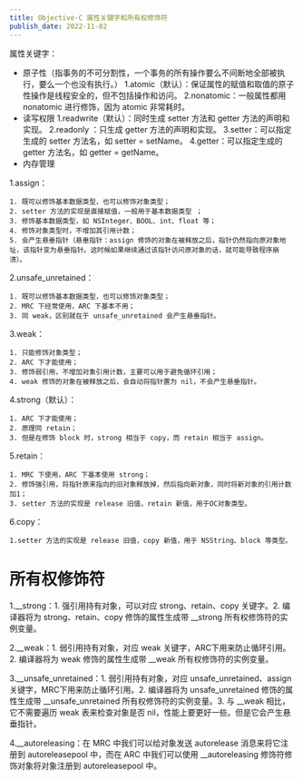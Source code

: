 ```yaml
---
title: Objective-C 属性关键字和所有权修饰符
publish_date: 2022-11-02
---
```


属性关键字：

- 原子性（指事务的不可分割性，一个事务的所有操作要么不间断地全部被执行，要么一个也没有执行。）
1.atomic（默认）：保证属性的赋值和取值的原子性操作是线程安全的，但不包括操作和访问。
2.nonatomic：一般属性都用 nonatomic 进行修饰，因为 atomic 非常耗时。
- 读写权限
1.readwrite（默认）：同时生成 setter 方法和 getter 方法的声明和实现。
2.readonly	：只生成 getter 方法的声明和实现。
3.setter：可以指定生成的 setter 方法名，如 setter = setName。
4.getter：可以指定生成的 getter 方法名，如 getter = getName。
- 内存管理

1.assign：
```
1. 既可以修饰基本数据类型，也可以修饰对象类型；
2. setter 方法的实现是直接赋值，一般用于基本数据类型 ；
3. 修饰基本数据类型，如 NSInteger、BOOL、int、float 等；
4. 修饰对象类型时，不增加其引用计数；
5. 会产生悬垂指针（悬垂指针：assign 修饰的对象在被释放之后，指针仍然指向原对象地址，该指针变为悬垂指针。这时候如果继续通过该指针访问原对象的话，就可能导致程序崩溃）。
```
2.unsafe_unretained：
```
1. 既可以修饰基本数据类型，也可以修饰对象类型；
2. MRC 下经常使用，ARC 下基本不用；
3. 同 weak，区别就在于 unsafe_unretained 会产生悬垂指针。
```
3.weak：
```
1. 只能修饰对象类型；
2. ARC 下才能使用；
3. 修饰弱引用，不增加对象引用计数，主要可以用于避免循环引用；
4. weak 修饰的对象在被释放之后，会自动将指针置为 nil，不会产生悬垂指针。
```
4.strong（默认）：
```
1. ARC 下才能使用；
2. 原理同 retain；
3. 但是在修饰 block 时，strong 相当于 copy，而 retain 相当于 assign。
```
5.retain：
```
1. MRC 下使用，ARC 下基本使用 strong；
2. 修饰强引用，将指针原来指向的旧对象释放掉，然后指向新对象，同时将新对象的引用计数加1；
3. setter 方法的实现是 release 旧值，retain 新值，用于OC对象类型。
```
6.copy：
```
1.setter 方法的实现是 release 旧值，copy 新值，用于 NSString、block 等类型。
```
# 所有权修饰符
1.__strong：1. 强引用持有对象，可以对应 strong、retain、copy 关键字。2. 编译器将为 strong、retain、copy 修饰的属性生成带 __strong 所有权修饰符的实例变量。

2.__weak：1. 弱引用持有对象，对应 weak 关键字，ARC下用来防止循环引用。2. 编译器将为 weak 修饰的属性生成带 __weak 所有权修饰符的实例变量。

3.__unsafe_unretained：1. 弱引用持有对象，对应 unsafe_unretained、assign 关键字，MRC下用来防止循环引用。2. 编译器将为 unsafe_unretained 修饰的属性生成带 __unsafe_unretained 所有权修饰符的实例变量。3. 与 __weak 相比，它不需要遍历 weak 表来检查对象是否 nil，性能上要更好一些。但是它会产生悬垂指针。

4.__autoreleasing：在 MRC 中我们可以给对象发送 autorelease 消息来将它注册到 autoreleasepool 中，而在 ARC 中我们可以使用 __autoreleasing 修饰符修饰对象将对象注册到 autoreleasepool 中。
